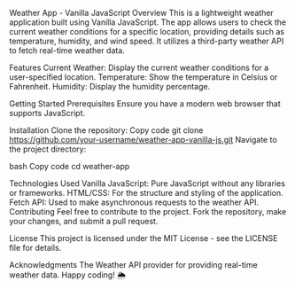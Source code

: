 Weather App - Vanilla JavaScript
Overview
This is a lightweight weather application built using Vanilla JavaScript. The app allows users to check the current weather conditions for a specific location,
providing details such as temperature, humidity, and wind speed. It utilizes a third-party weather API to fetch real-time weather data.

Features
Current Weather: Display the current weather conditions for a user-specified location.
Temperature: Show the temperature in Celsius or Fahrenheit.
Humidity: Display the humidity percentage.

Getting Started
Prerequisites
Ensure you have a modern web browser that supports JavaScript.

Installation
Clone the repository:
Copy code
git clone https://github.com/your-username/weather-app-vanilla-js.git
Navigate to the project directory:

bash
Copy code
cd weather-app


Technologies Used
Vanilla JavaScript: Pure JavaScript without any libraries or frameworks.
HTML/CSS: For the structure and styling of the application.
Fetch API: Used to make asynchronous requests to the weather API.
Contributing
Feel free to contribute to the project. Fork the repository, make your changes, and submit a pull request.

License
This project is licensed under the MIT License - see the LICENSE file for details.

Acknowledgments
The Weather API provider for providing real-time weather data.
Happy coding! 🌦️





